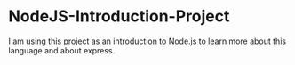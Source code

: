 # NodeJS-Introduction-Project

I am using this project as an introduction to Node.js to learn more about this language and about express. 
